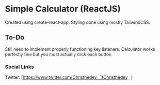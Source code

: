 # Simple Calculator (ReactJS)
Created using create-react-app. Styling done using mostly TailwindCSS. 
## To-Do
Still need to implement properly functioning key listeners. Calculator works perfectly fine but you must actually click each button.
### Social Links
Twitter: [https://www.twitter.com/Christhedev__](Christhedev__)